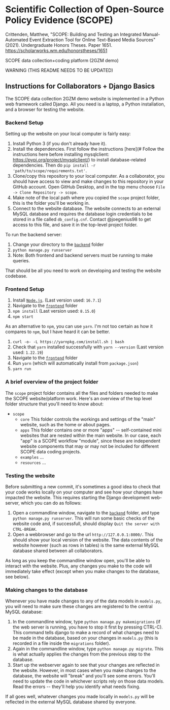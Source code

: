 # Scientific Collection of Open-Source Policy Evidence (SCOPE)

Crittenden, Matthew, "SCOPE: Building and Testing an Integrated Manual-Automated Event Extraction Tool
for Online Text-Based Media Sources" (2021). Undergraduate Honors Theses. Paper 1651.
https://scholarworks.wm.edu/honorstheses/1651 


SCOPE data collection+coding platform (2GZM demo)

WARNING (THIS README NEEDS TO BE UPDATED)

## Instructions for Collaborators + Django Basics

The SCOPE data collection 2GZM demo website is implemented in a Python web framework called Django. All you need is a laptop, a Python installation, and a browser for testing the website. 

### Backend Setup

Setting up the website on your local computer is fairly easy: 

1. Install Python 3 (if you don't already have it). 
2. Install the dependencies. First follow the instructions [here](# Follow the instructions here before installing mysqlclient: https://pypi.org/project/mysqlclient/) to install database-related dependencies. Then do `pip install -r 'path/to/scope/requirements.txt'`.
3. Clone/copy this repository to your local computer. As a collaborator, you should have access to view and make changes to this repository in your GitHub account. Open GitHub Desktop, and in the top menu choose `File -> Clone Repository -> scope`. 
4. Make note of the local path where you copied the `scope` project folder, this is the folder you'll be working in. 
5. Connect to the website database. The website connects to an external MySQL database and requires the database login credentials to be stored in a file called `db_config.cnf`. Contact @joegenius98 to get access to this file, and save it in the top-level project folder. 

To run the backend server:
1. Change your directory to the [`backend`](backend) folder
2. `python manage.py runserver`
3. Note: Both frontend and backend servers must be running to make queries.

That should be all you need to work on developing and testing the website codebase. 

### Frontend Setup

1. Install [`Node.js`](https://nodejs.org/en/download/). (Last version used: `16.7.1`)
2. Navigate to the [`frontend`](frontend) folder 
3. `npm install` (Last version used: `8.15.0`)
4. `npm start`

As an alternative to `npm`, you can use `yarn`. I'm not too certain as how it compares to `npm`,
but I have heard it can be better.

1. `curl -o- -L https://yarnpkg.com/install.sh | bash`
2. Check that `yarn` installed successfully with `yarn --version` (Last version used: `1.22.19`)
3. Navigate to the [`frontend`](frontend) folder
4. Run `yarn` (which will automatically install from `package.json`)
5. `yarn run`

### A brief overview of the project folder

The `scope` project folder contains all the files and folders needed to make the SCOPE website/platform work. Here's an overview of the top level folder structure that you'll need to know about:

- `scope`
	- `core`
		This folder controls the workings and settings of the "main" website, such as the home or about pages. 
	- `apps`
		This folder contains one or more "apps" -- self-contained mini websites that are nested within the main website. In our case, each "app" is a SCOPE workflow "module", since these are independent website components that may or may not be included for different SCOPE data coding projects. 
	- `examples`
		... 
	- `resources`
		... 

### Testing the website

Before submitting a new commit, it's sometimes a good idea to check that your code works locally on your computer and see how your changes have impacted the website. This requires starting the Django development web-server, which you can do as follows:

1. Open a commandline window, navigate to the [`backend`](backend) folder, and type `python manage.py runserver`. This will run some basic checks of the website code and, if successfull, should display `Quit the server with CTRL-BREAK`. 
2. Open a webbrowser and go to the url `http://127.0.0.1:8000/`. This should show your local version of the website. The data contents of the website however (such as rows in tables) is the same external MySQL database shared between all collaborators. 

As long as you keep the commandline window open, you'll be able to interact with the website. Plus, any changes you make to the code will immediately take effect (except when you make changes to the database, see below). 

### Making changes to the database

Whenever you have made changes to any of the data models in `models.py`, you will need to make sure these changes are registered to the central MySQL database:

1. In the commandline window, type `python manage.py makemigrations` (if the web server is running, you have to stop it first by pressing CTRL-C). This command tells django to make a record of what changes need to be made in the database, based on your changes in `models.py` (this is recorded in a file inside the `migrations` folder). 
2. Again in the commandline window, type `python manage.py migrate`. This is what actually applies the changes from the previous step to the database.
3. Start up the webserver again to see that your changes are reflected in the website. However, in most cases when you make changes to the database, the website will "break" and you'll see some errors. You'll need to update the code in whichever scripts rely on those data models. Read the errors -- they'll help you identify what needs fixing. 

If all goes well, whatever changes you made locally in `models.py` will be reflected in the external MySQL database shared by everyone. 

